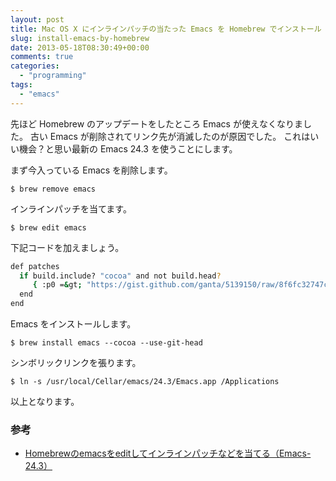 ```yaml
---
layout: post
title: Mac OS X にインラインパッチの当たった Emacs を Homebrew でインストール
slug: install-emacs-by-homebrew
date: 2013-05-18T08:30:49+00:00
comments: true
categories:
  - "programming"
tags:
  - "emacs"
---
```


先ほど Homebrew のアップデートをしたところ Emacs が使えなくなりました。
古い Emacs が削除されてリンク先が消滅したのが原因でした。
これはいい機会？と思い最新の Emacs 24.3 を使うことにします。

まず今入っている Emacs を削除します。

    $ brew remove emacs

インラインパッチを当てます。

    $ brew edit emacs

下記コードを加えましょう。

```sh
def patches
  if build.include? "cocoa" and not build.head?
     { :p0 =&gt; "https://gist.github.com/ganta/5139150/raw/8f6fc32747c40a51de597ce73085f56764a7d3ed/japanese-patch-for-emacs-24.3.patch" }
  end
end
```

Emacs をインストールします。

    $ brew install emacs --cocoa --use-git-head

シンボリックリンクを張ります。

    $ ln -s /usr/local/Cellar/emacs/24.3/Emacs.app /Applications

以上となります。

### 参考

- [Homebrewのemacsをeditしてインラインパッチなどを当てる（Emacs-24.3）](http://qiita.com/items/0824b0a4fd1eaae67019")
